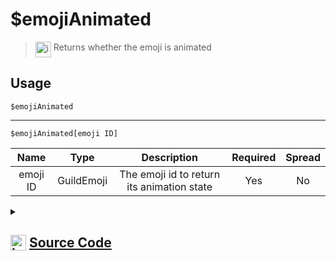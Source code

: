 # $emojiAnimated
> <img align="top" src="https://upload.wikimedia.org/wikipedia/commons/thumb/e/e4/Infobox_info_icon.svg/160px-Infobox_info_icon.svg.png?20150409153300" alt="image" width="25" height="auto"> Returns whether the emoji is animated
## Usage
```
$emojiAnimated
```
---
```
$emojiAnimated[emoji ID]
```
| Name | Type | Description | Required | Spread
| :---: | :---: | :---: | :---: | :---: |
emoji ID | GuildEmoji | The emoji id to return its animation state | Yes | No
<details>
<summary>
    
## <img align="top" src="https://cdn4.iconfinder.com/data/icons/iconsimple-logotypes/512/github-512.png" alt="image" width="25" height="auto">  [Source Code](https://github.com/tryforge/ForgeScript-V2/blob/main/src/native/emojiAnimated.ts)
    
</summary>
    
```ts
import { ArgType, NativeFunction, Return } from "../structures"

export default new NativeFunction({
    name: "$emojiAnimated",
    description: "Returns whether the emoji is animated",
    brackets: false,
    unwrap: true,
    args: [
        {
            name: "emoji ID",
            description: "The emoji id to return its animation state",
            rest: false,
            type: ArgType.GuildEmoji,
            required: true
        }
    ],
    execute(ctx, [ emoji ]) {
        emoji ?? ctx.emoji
        return Return.success(
            emoji?.animated
        )
    },
})
```
    
</details>
